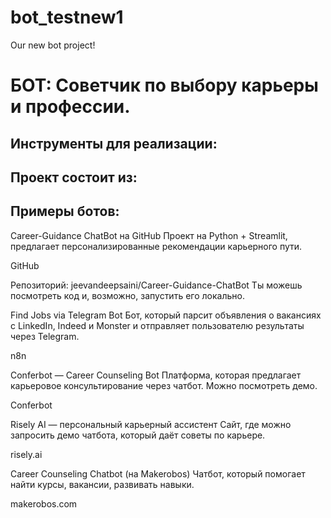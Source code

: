 # bot_testnew1
Our new bot project!
# БОТ: Советчик по выбору карьеры и профессии.

## Инструменты для реализации:
> 

## Проект состоит из:
> 

## Примеры ботов:
Career-Guidance ChatBot на GitHub
Проект на Python + Streamlit, предлагает персонализированные рекомендации карьерного пути.

GitHub

Репозиторий: jeevandeepsaini/Career-Guidance-ChatBot
Ты можешь посмотреть код и, возможно, запустить его локально.

Find Jobs via Telegram Bot
Бот, который парсит объявления о вакансиях с LinkedIn, Indeed и Monster и отправляет пользователю результаты через Telegram.

n8n

Conferbot — Career Counseling Bot
Платформа, которая предлагает карьеровое консультирование через чатбот. Можно посмотреть демо.

Conferbot

Risely AI — персональный карьерный ассистент
Сайт, где можно запросить демо чатбота, который даёт советы по карьере.

risely.ai

Career Counseling Chatbot (на Makerobos)
Чатбот, который помогает найти курсы, вакансии, развивать навыки.

makerobos.com
